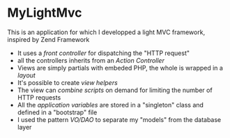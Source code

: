 MyLightMvc
==========

This is an application for which I developped a light MVC framework, inspired by Zend Framework

* It uses a *front controller* for dispatching the "HTTP request"
* all the controllers inherits from an *Action Controller*
* Views are simply partials with embeded PHP, the whole is wrapped in a *layout*
* It's possible to create *view helpers*
* The view can *combine scripts* on demand for limiting the number of HTTP requests
* All the *application variables* are stored in a "singleton" class and defined in a "bootstrap" file
* I used the pattern *VO/DAO* to separate my "models" from the database layer